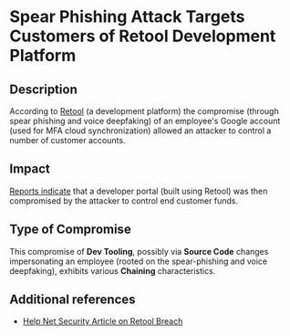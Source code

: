 <!-- cSpell:ignore deepfaking -->

# Spear Phishing Attack Targets Customers of Retool Development Platform

## Description

According to [Retool](https://retool.com/blog/mfa-isnt-mfa) (a development
platform) the compromise (through spear phishing and voice deepfaking) of
an employee's Google account (used for MFA cloud synchronization) allowed
an attacker to control a number of customer accounts.

## Impact

[Reports indicate](https://www.coindesk.com/business/2023/09/13/phishing-attack-on-cloud-provider-with-fortune-500-clients-led-to-15m-crypto-theft-from-fortress-trust/) that a developer
portal (built using Retool) was then compromised by the attacker to
control end customer funds.

## Type of Compromise

This compromise of **Dev Tooling**, possibly via **Source Code** changes
impersonating an employee (rooted on the spear-phishing and voice
deepfaking), exhibits various **Chaining** characteristics.

## Additional references

- [Help Net Security Article on Retool Breach](https://www.helpnetsecurity.com/2023/09/14/retool-breach/)

